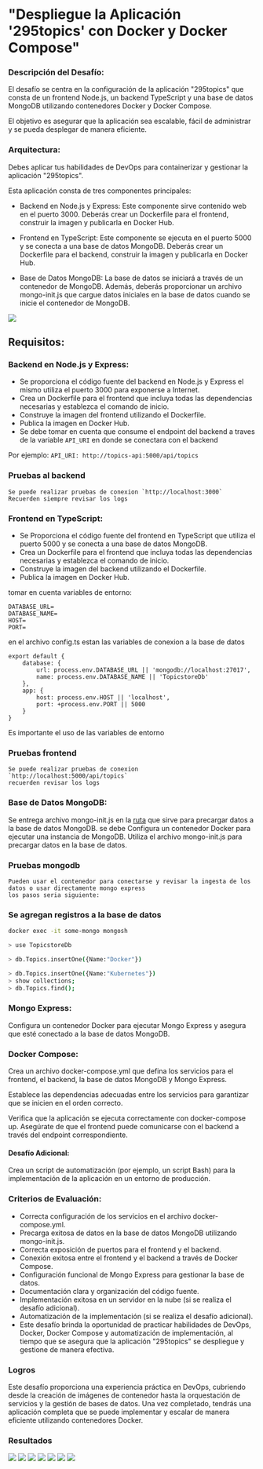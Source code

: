 # "Despliegue la Aplicación '295topics' con Docker y Docker Compose"

### Descripción del Desafío:

El desafío se centra en la configuración de la aplicación "295topics" que consta de un frontend Node.js, un backend TypeScript y una base de datos MongoDB utilizando contenedores Docker y Docker Compose. 

El objetivo es asegurar que la aplicación sea escalable, fácil de administrar y se pueda desplegar de manera eficiente.

### Arquitectura:

Debes aplicar tus habilidades de DevOps para containerizar y gestionar la aplicación "295topics".

Esta aplicación consta de tres componentes principales:

- Backend en Node.js y Express: Este componente sirve contenido web en el puerto 3000. Deberás crear un Dockerfile para el frontend, construir la imagen y publicarla en Docker Hub.

- Frontend en TypeScript: Este componente se ejecuta en el puerto 5000 y se conecta a una base de datos MongoDB. Deberás crear un Dockerfile para el backend, construir la imagen y publicarla en Docker Hub.

- Base de Datos MongoDB: La base de datos se iniciará a través de un contenedor de MongoDB. Además, deberás proporcionar un archivo mongo-init.js que cargue datos iniciales en la base de datos cuando se inicie el contenedor de MongoDB.

![](../assets/295topics/docker-compose.png)

## Requisitos:

### Backend en Node.js y Express:

- Se proporciona el código fuente del backend en Node.js y Express 
el mismo utiliza el puerto 3000 para exponerse a Internet.
- Crea un Dockerfile para el frontend que incluya todas las dependencias necesarias y establezca el comando de inicio.
- Construye la imagen del frontend utilizando el Dockerfile.
- Publica la imagen en Docker Hub.
- Se debe tomar en cuenta que consume el endpoint del backend
a traves de la variable `API_URI` en donde se conectara con el backend

Por ejemplo: `API_URI: http://topics-api:5000/api/topics`

### Pruebas al backend
    Se puede realizar pruebas de conexion `http://localhost:3000`
    Recuerden siempre revisar los logs

### Frontend en TypeScript:

- Se Proporciona el código fuente del frontend en TypeScript que utiliza el puerto 5000 y se conecta a una base de datos MongoDB.
- Crea un Dockerfile para el frontend que incluya todas las dependencias necesarias y establezca el comando de inicio.
- Construye la imagen del backend utilizando el Dockerfile.
- Publica la imagen en Docker Hub.

tomar en cuenta variables de entorno:
```
DATABASE_URL=
DATABASE_NAME=
HOST=
PORT=
```

en el archivo config.ts estan las variables de conexion a la base de datos

```
export default {
    database: {
        url: process.env.DATABASE_URL || 'mongodb://localhost:27017',
        name: process.env.DATABASE_NAME || 'TopicstoreDb'
    },
    app: {
        host: process.env.HOST || 'localhost',
        port: +process.env.PORT || 5000
    }
}
```
Es importante el uso de las variables de entorno

### Pruebas frontend
    Se puede realizar pruebas de conexion `http://localhost:5000/api/topics`
    recuerden revisar los logs


### Base de Datos MongoDB:

Se entrega archivo mongo-init.js en la [ruta](../295topics-fullstack/db/mongo-init.js)  que sirve para  precargar datos a la base de datos MongoDB.
se debe Configura un contenedor Docker para ejecutar una instancia de MongoDB.
Utiliza el archivo mongo-init.js para precargar datos en la base de datos.

### Pruebas mongodb
    Pueden usar el contenedor para conectarse y revisar la ingesta de los datos o usar directamente mongo express
    los pasos seria siguiente:

### Se agregan registros a la base de datos
```bash
docker exec -it some-mongo mongosh

> use TopicstoreDb

> db.Topics.insertOne({Name:"Docker"})

> db.Topics.insertOne({Name:"Kubernetes"})
> show collections;
> db.Topics.find();
```

### Mongo Express:

Configura un contenedor Docker para ejecutar Mongo Express y asegura que esté conectado a la base de datos MongoDB.

### Docker Compose:

Crea un archivo docker-compose.yml que defina los servicios para el frontend, el backend, la base de datos MongoDB y Mongo Express.

Establece las dependencias adecuadas entre los servicios para garantizar que se inicien en el orden correcto.

Verifica que la aplicación se ejecuta correctamente con docker-compose up.
Asegúrate de que el frontend puede comunicarse con el backend a través del endpoint correspondiente.


#### Desafío Adicional:

Crea un script de automatización (por ejemplo, un script Bash) para la implementación de la aplicación en un entorno de producción.

### Criterios de Evaluación:

- Correcta configuración de los servicios en el archivo docker-compose.yml.
- Precarga exitosa de datos en la base de datos MongoDB utilizando mongo-init.js.
- Correcta exposición de puertos para el frontend y el backend.
- Conexión exitosa entre el frontend y el backend a través de Docker Compose.
- Configuración funcional de Mongo Express para gestionar la base de datos.
- Documentación clara y organización del código fuente.
- Implementación exitosa en un servidor en la nube (si se realiza el desafío adicional).
- Automatización de la implementación (si se realiza el desafío adicional).
- Este desafío brinda la oportunidad de practicar habilidades de DevOps, Docker, Docker Compose y automatización de implementación, al tiempo que se asegura que la aplicación "295topics" se despliegue y gestione de manera efectiva.

### Logros
Este desafío proporciona una experiencia práctica en DevOps, cubriendo desde la creación de imágenes de contenedor hasta la orquestación de servicios y la gestión de bases de datos. Una vez completado, tendrás una aplicación completa que se puede implementar y escalar de manera eficiente utilizando contenedores Docker.

### Resultados

![](../assets/295topics/1.png)
![](../assets/295topics/2.png)
![](../assets/295topics/3.png)
![](../assets/295topics/4.png)
![](../assets/295topics/5.png)
![](../assets/295topics/6.png)
![](../assets/295topics/7.png)
